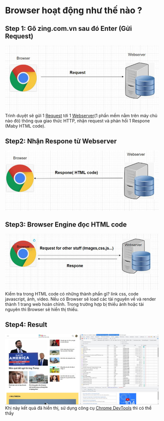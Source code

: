 # Browser hoạt động như thế nào ?



## Step 1: Gõ zing.com.vn sau đó Enter (Gửi Request)   
![image](imgs/step1.JPG)  
Trình duyệt sẽ gửi 1 [Request](https://sourcedefense.com/glossary/web-request/) tới 1 [Webserver](https://developer.mozilla.org/en-US/docs/Learn/Common_questions/What_is_a_web_server)(1 phần mềm nằm trên máy chủ nào đó) thông qua giao thức HTTP, nhận request và phản hồi 1 Respone (Maby HTML code).    


## Step2: Nhận Respone từ Webserver
![image](imgs/step2.JPG)  

## Step3: Browser Engine đọc HTML code
![image](imgs/Step3.JPG)  
Kiểm tra trong HTML code có những thành phần gì? link css, code javascript, ảnh, video. Nếu có Browser sẽ load các tài nguyên về và render thành 1 trang web hoàn chỉnh. Trong trường hợp bị thiếu ảnh hoặc tài nguyên thì Browser sẽ hiển thị thiếu.
## Step4: Result
![image](imgs/step4.JPG)
Khi này kết quả đã hiển thị, sử dụng công cụ [Chrome DevTools](https://developer.chrome.com/docs/devtools/open/) thì có thể thấy 